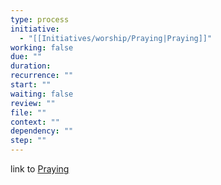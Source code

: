 ```yaml
---
type: process
initiative:
  - "[[Initiatives/worship/Praying|Praying]]"
working: false
due: ""
duration: 
recurrence: ""
start: ""
waiting: false
review: ""
file: ""
context: ""
dependency: ""
step: ""
---
```


link to [Praying](Initiatives/worship/Praying.md)
